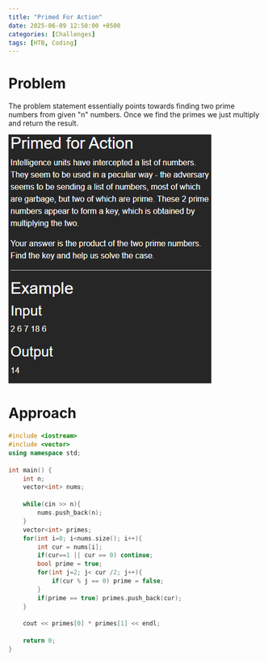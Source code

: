 ```yaml
---
title: "Primed For Action"
date: 2025-06-09 12:50:00 +0500
categories: [Challenges]
tags: [HTB, Coding]
---
```


# Problem
The problem statement essentially points towards finding two prime numbers from given "n" numbers. Once we find the primes we just multiply and return the result.

![alt text](assets/images/primed-for-action.png)

# Approach

```cpp
#include <iostream>
#include <vector>
using namespace std;

int main() {
    int n;
    vector<int> nums;

    while(cin >> n){
        nums.push_back(n);
    }
    vector<int> primes;
    for(int i=0; i<nums.size(); i++){
        int cur = nums[i];
        if(cur==1 || cur == 0) continue;
        bool prime = true;
        for(int j=2; j< cur /2; j++){
            if(cur % j == 0) prime = false;
        }
        if(prime == true) primes.push_back(cur);
    }

    cout << primes[0] * primes[1] << endl;

    return 0;
}
```
